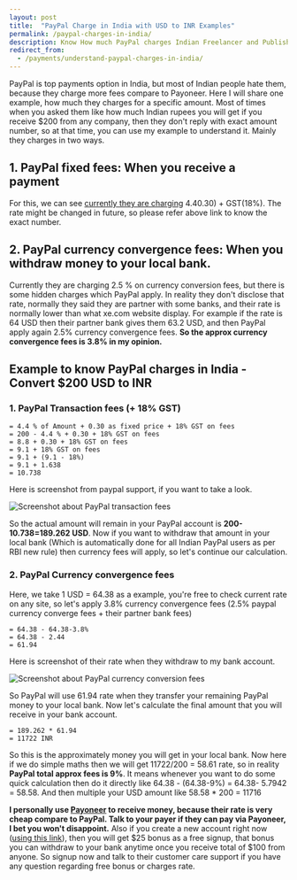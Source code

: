 ```yaml
---
layout: post
title:  "PayPal Charge in India with USD to INR Examples"
permalink: /paypal-charges-in-india/
description: Know How much PayPal charges Indian Freelancer and Publisher, with USD to INR example.
redirect_from:
  - /payments/understand-paypal-charges-in-india/
---
```

PayPal is top payments option in India, but most of Indian people hate them, because they charge more fees compare to Payoneer. Here I will share one example, how much they charges for a specific amount. Most of times when you asked them like how much Indian rupees you will get if you receive $200 from any company, then they don't reply with exact amount number, so at that time, you can use my example to understand it. Mainly they charges in two ways. 

## 1. PayPal fixed fees: When you receive a payment ##

For this, we can see <a href="https://www.paypal.com/in/webapps/mpp/paypal-fees-table" target="_blank" rel="nofollow">currently they are charging</a> $4.4 % + Fixed price ($0.30) + GST(18%). The rate might be changed in future, so please refer above link to know the exact number.

## 2. PayPal currency convergence fees: When you withdraw money to your local bank. ##

Currently they are charging 2.5 % on currency conversion fees, but there is some hidden charges which PayPal apply. In reality they don't disclose that rate, normally they said they are partner with some banks, and their rate is normally lower than what xe.com website display. For example if the rate is 64 USD then their partner bank gives them 63.2 USD, and then PayPal apply again 2.5% currency convergence fees. **So the approx currency convergence fees is 3.8% in my opinion.**

## Example to know PayPal charges in India - Convert $200 USD to INR ##

### 1. PayPal Transaction fees (+ 18% GST) ###

	= 4.4 % of Amount + 0.30 as fixed price + 18% GST on fees
	= 200 - 4.4 % + 0.30 + 18% GST on fees
	= 8.8 + 0.30 + 18% GST on fees
	= 9.1 + 18% GST on fees
    = 9.1 + (9.1 - 18%)
	= 9.1 + 1.638
	= 10.738

Here is screenshot from paypal support, if you want to take a look.

<img src="https://cdn.goyllo.com/2/paypal-transaction-fees.png" alt="Screenshot about PayPal transaction fees">

So the actual amount will remain in your PayPal account is **200-10.738=189.262 USD**. Now if you want to withdraw that amount in your local bank (Which is automatically done for all Indian PayPal users as per RBI new rule) then currency fees will apply, so let's continue our calculation.


### 2. PayPal Currency convergence fees ###

Here, we take 1 USD = 64.38 as a example, you're free to check current rate on any site, so let's apply 3.8% currency convergence fees (2.5% paypal currency converge fees + their partner bank fees)

	= 64.38 - 64.38-3.8%
	= 64.38 - 2.44
	= 61.94

Here is screenshot of their rate when they withdraw to my bank account.

  <img src="https://cdn.goyllo.com/2/paypal-currency-rate.png" alt="Screenshot about PayPal currency conversion fees">

So PayPal will use 61.94 rate when they transfer your remaining PayPal money to your local bank. Now let's calculate the final amount that you will receive in your bank account.


	= 189.262 * 61.94
	= 11722 INR


So this is the approximately money you will get in your local bank. Now here if we do simple maths then we will get 11722/200 = 58.61 rate, so in reality **PayPal total approx fees is 9%**. It means whenever you want to do some quick calculation then do it directly like 64.38 - (64.38-9%) = 64.38- 5.7942 = 58.58. And then multiple your USD amount like 58.58 * 200 = 11716

**I personally use <a href="https://cdn.goyllo.com/po/payoneer/" rel="nofollow" target="_blank">Payoneer</a> to receive money, because their rate is very cheap compare to PayPal. Talk to your payer if they can pay via Payoneer, I bet you won't disappoint.** Also if you create a new account right now (<a href="https://cdn.goyllo.com/po/payoneer/" rel="nofollow" target="_blank">using this link</a>), then you will get $25 bonus as a free signup, that bonus you can withdraw to your bank anytime once you receive total of $100 from anyone. So signup now and talk to their customer care support if you have any question regarding free bonus or charges rate.
